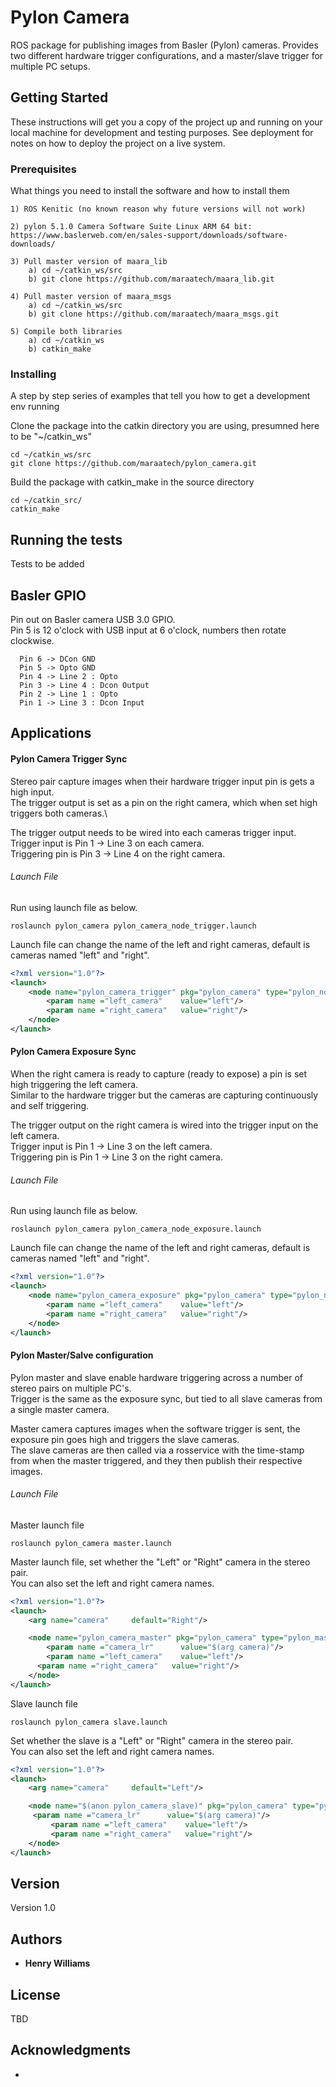 # Pylon Camera

ROS package for publishing images from Basler (Pylon) cameras. Provides two different hardware trigger configurations, and a master/slave trigger for multiple PC setups.

## Getting Started

These instructions will get you a copy of the project up and running on your local machine for development and testing purposes. See deployment for notes on how to deploy the project on a live system.

### Prerequisites

What things you need to install the software and how to install them

```
1) ROS Kenitic (no known reason why future versions will not work)

2) pylon 5.1.0 Camera Software Suite Linux ARM 64 bit: https://www.baslerweb.com/en/sales-support/downloads/software-downloads/

3) Pull master version of maara_lib
    a) cd ~/catkin_ws/src
    b) git clone https://github.com/maraatech/maara_lib.git

4) Pull master version of maara_msgs
    a) cd ~/catkin_ws/src
    b) git clone https://github.com/maraatech/maara_msgs.git

5) Compile both libraries
    a) cd ~/catkin_ws
    b) catkin_make
```

### Installing

A step by step series of examples that tell you how to get a development env running

Clone the package into the catkin directory you are using, presumned here to be "~/catkin_ws"

```
cd ~/catkin_ws/src
git clone https://github.com/maraatech/pylon_camera.git
```

Build the package with catkin_make in the source directory

```
cd ~/catkin_src/
catkin_make
```

## Running the tests

Tests to be added

## Basler GPIO

Pin out on Basler camera USB 3.0 GPIO.\
Pin 5 is 12 o'clock with USB input at 6 o'clock, numbers then rotate clockwise.

```
  Pin 6 -> DCon GND
  Pin 5 -> Opto GND
  Pin 4 -> Line 2 : Opto
  Pin 3 -> Line 4 : Dcon Output
  Pin 2 -> Line 1 : Opto
  Pin 1 -> Line 3 : Dcon Input
```

## Applications

#### Pylon Camera Trigger Sync

Stereo pair capture images when their hardware trigger input pin is gets a high input.\
The trigger output is set as a pin on the right camera, which when set high triggers both cameras.\

The trigger output needs to be wired into each cameras trigger input.\
Trigger input is Pin 1 -> Line 3 on each camera.\
Triggering pin is Pin 3 -> Line 4 on the right camera.

###### Launch File

Run using launch file as below.

```
roslaunch pylon_camera pylon_camera_node_trigger.launch
```

Launch file can change the name of the left and right cameras, default is cameras named "left" and "right".

```xml
<?xml version="1.0"?>
<launch>
    <node name="pylon_camera_trigger" pkg="pylon_camera" type="pylon_node_trigger_sync">
		<param name ="left_camera"    value="left"/>
		<param name ="right_camera"   value="right"/>
    </node>
</launch>
```

#### Pylon Camera Exposure Sync

When the right camera is ready to capture (ready to expose) a pin is set high triggering the left camera.\
Similar to the hardware trigger but the cameras are capturing continuously and self triggering.

The trigger output on the right camera is wired into the trigger input on the left camera.\
Trigger input is Pin 1 -> Line 3 on the left camera.\
Triggering pin is Pin 1 -> Line 3 on the right camera.

###### Launch File

Run using launch file as below.

```
roslaunch pylon_camera pylon_camera_node_exposure.launch
```

Launch file can change the name of the left and right cameras, default is cameras named "left" and "right".

```xml
<?xml version="1.0"?>
<launch>
    <node name="pylon_camera_exposure" pkg="pylon_camera" type="pylon_node_exposure_sync" output="screen">
    	<param name ="left_camera"    value="left"/>
		<param name ="right_camera"   value="right"/>
    </node>
</launch>
```

#### Pylon Master/Salve configuration

Pylon master and slave enable hardware triggering across a number of stereo pairs on multiple PC's.\
Trigger is the same as the exposure sync, but tied to all slave cameras from a single master camera.

Master camera captures images when the software trigger is sent, the exposure pin goes high and triggers the slave cameras.\
The slave cameras are then called via a rosservice with the time-stamp from when the master triggered, and they then publish their respective images.

###### Launch File

Master launch file

```
roslaunch pylon_camera master.launch
```

Master launch file, set whether the "Left" or "Right" camera in the stereo pair.\
You can also set the left and right camera names.

```xml
<?xml version="1.0"?>
<launch>
	<arg name="camera"     default="Right"/>

	<node name="pylon_camera_master" pkg="pylon_camera" type="pylon_master">
    	<param name ="camera_lr"      value="$(arg camera)"/>
    	<param name ="left_camera"    value="left"/>
      <param name ="right_camera"   value="right"/>
	</node>
</launch>
```

Slave launch file

```
roslaunch pylon_camera slave.launch
```

Set whether the slave is a "Left" or "Right" camera in the stereo pair.\
You can also set the left and right camera names.

```xml
<?xml version="1.0"?>
<launch>
 	<arg name="camera"     default="Left"/>

	<node name="$(anon pylon_camera_slave)" pkg="pylon_camera" type="pylon_server">
     <param name ="camera_lr"      value="$(arg camera)"/>
		 <param name ="left_camera"    value="left"/>
		 <param name ="right_camera"   value="right"/>
	</node>
</launch>
```

## Version

Version 1.0

## Authors

* **Henry Williams**

## License

TBD

## Acknowledgments

* 


